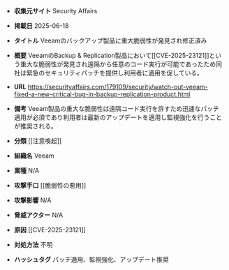 - **収集元サイト**
Security Affairs

- **掲載日**
2025-06-18

- **タイトル**
Veeamのバックアップ製品に重大脆弱性が発見され修正済み

- **概要**
VeeamのBackup & Replication製品において[[CVE-2025-23121]]という重大な脆弱性が発見され遠隔から任意のコード実行が可能であったため同社は緊急のセキュリティパッチを提供し利用者に適用を促している。

- **URL**
https://securityaffairs.com/179109/security/watch-out-veeam-fixed-a-new-critical-bug-in-backup-replication-product.html

- **備考**
Veeam製品の重大な脆弱性は遠隔コード実行を許すため迅速なパッチ適用が必須であり利用者は最新のアップデートを適用し監視強化を行うことが推奨される。

- **分類**
[[注意喚起]]

- **組織名**
Veeam

- **業種**
N/A

- **攻撃手口**
[[脆弱性の悪用]]

- **攻撃影響**
N/A

- **脅威アクター**
N/A

- **原因**
[[CVE-2025-23121]]

- **対処方法**
不明

- **ハッシュタグ**
パッチ適用、監視強化、アップデート推奨
